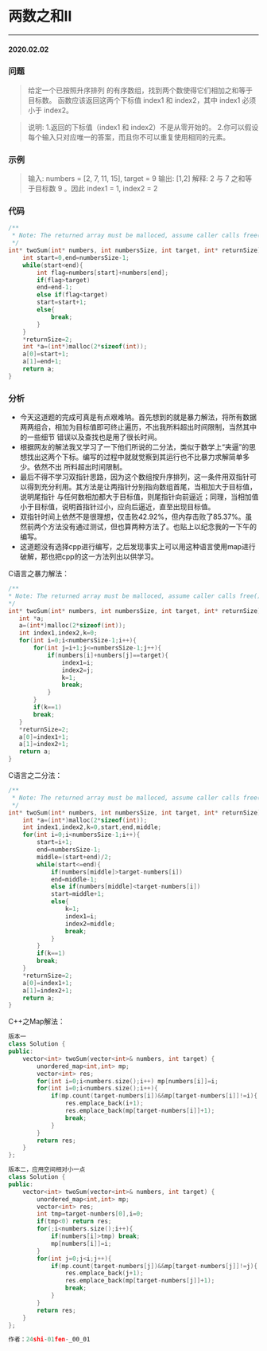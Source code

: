 # 两数之和Ⅱ
***
#### 2020.02.02

### 问题
>给定一个已按照升序排列 的有序数组，找到两个数使得它们相加之和等于目标数。
函数应该返回这两个下标值 index1 和 index2，其中 index1 必须小于 index2。

>说明:
1.返回的下标值（index1 和 index2）不是从零开始的。
2.你可以假设每个输入只对应唯一的答案，而且你不可以重复使用相同的元素。

### 示例
>输入: numbers = [2, 7, 11, 15], target = 9
输出: [1,2]
解释: 2 与 7 之和等于目标数 9 。因此 index1 = 1, index2 = 2

### 代码
```c
/**
 * Note: The returned array must be malloced, assume caller calls free().
 */
int* twoSum(int* numbers, int numbersSize, int target, int* returnSize){
    int start=0,end=numbersSize-1;
    while(start<end){
        int flag=numbers[start]+numbers[end];
        if(flag>target)
        end=end-1;
        else if(flag<target)
        start=start+1;
        else{
            break;
        }
    }
    *returnSize=2;
    int *a=(int*)malloc(2*sizeof(int));
    a[0]=start+1;
    a[1]=end+1;
    return a;
}
```

### 分析
 - 今天这道题的完成可真是有点艰难呐。首先想到的就是暴力解法，将所有数据两两组合，相加为目标值即可终止遍历，不出我所料超出时间限制，当然其中的一些细节
   错误以及查找也是用了很长时间。
 - 根据网友的解法我又学习了一下他们所说的二分法，类似于数学上“夹逼”的思想找出这两个下标。编写的过程中就就觉察到其运行也不比暴力求解简单多少。依然不出
   所料超出时间限制。
 - 最后不得不学习双指针思路，因为这个数组按升序排列，这一条件用双指针可以得到充分利用。其方法是让两指针分别指向数组首尾，当相加大于目标值，说明尾指针
   与任何数相加都大于目标值，则尾指针向前逼近；同理，当相加值小于目标值，说明首指针过小，应向后逼近，直至出现目标值。
 - 双指针时间上依然不是很理想，仅击败42.92%，但内存击败了85.37%。虽然前两个方法没有通过测试，但也算两种方法了。也贴上以纪念我的一下午的编写。
 - 这道题没有选择cpp进行编写，之后发现事实上可以用这种语言使用map进行破解，那也把cpp的这一方法列出以供学习。
 
 C语言之暴力解法：
 ```c
 /**
 * Note: The returned array must be malloced, assume caller calls free().
 */
int* twoSum(int* numbers, int numbersSize, int target, int* returnSize){
    int *a;
    a=(int*)malloc(2*sizeof(int));
    int index1,index2,k=0;
    for(int i=0;i<numbersSize-1;i++){
        for(int j=i+1;j<=numbersSize-1;j++){
            if(numbers[i]+numbers[j]==target){
                index1=i;
                index2=j;
                k=1;
                break;
            }
        }
        if(k==1)
        break;
    }
    *returnSize=2;
    a[0]=index1+1;
    a[1]=index2+1;
    return a;
}
```

C语言之二分法：
```c
/**
 * Note: The returned array must be malloced, assume caller calls free().
 */
int* twoSum(int* numbers, int numbersSize, int target, int* returnSize){
    int *a=(int*)malloc(2*sizeof(int));
    int index1,index2,k=0,start,end,middle;
    for(int i=0;i<numbersSize-1;i++){
        start=i+1;
        end=numbersSize-1;
        middle=(start+end)/2;
        while(start<=end){
            if(numbers[middle]>target-numbers[i])
            end=middle-1;
            else if(numbers[middle]<target-numbers[i])
            start=middle+1;
            else{
                k=1;
                index1=i;
                index2=middle;
                break;
            }
        }
        if(k==1)
        break;
    }
    *returnSize=2;
    a[0]=index1+1;
    a[1]=index2+1;
    return a;
}
```

C++之Map解法：
```c++
版本一
class Solution {
public:
    vector<int> twoSum(vector<int>& numbers, int target) {
        unordered_map<int,int> mp;
        vector<int> res;
        for(int i=0;i<numbers.size();i++) mp[numbers[i]]=i;
        for(int i=0;i<numbers.size();i++){
            if(mp.count(target-numbers[i])&&mp[target-numbers[i]]!=i){
                res.emplace_back(i+1);
                res.emplace_back(mp[target-numbers[i]]+1);
                break;
            }
        }
        return res;
    }
};

版本二，应用空间相对小一点
class Solution {
public:
    vector<int> twoSum(vector<int>& numbers, int target) {
        unordered_map<int,int> mp;
        vector<int> res;
        int tmp=target-numbers[0],i=0;
        if(tmp<0) return res;
        for(;i<numbers.size();i++){
            if(numbers[i]>tmp) break;
            mp[numbers[i]]=i;
        } 
        for(int j=0;j<i;j++){
            if(mp.count(target-numbers[j])&&mp[target-numbers[j]]!=j){
                res.emplace_back(j+1);
                res.emplace_back(mp[target-numbers[j]]+1);
                break;
            }
        }
        return res;
    }
};

作者：24shi-01fen-_00_01
